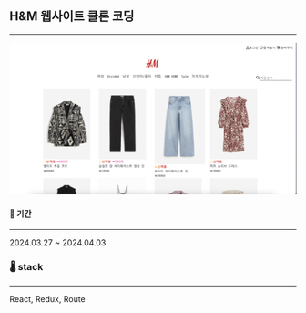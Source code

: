 ## H&M 웹사이트 클론 코딩
---
![mainpage](./mainpage.png)

#### 📌 기간
---
2024.03.27 ~ 2024.04.03 

### 🌡️ stack 
--- 
React, Redux, Route


